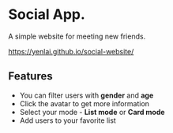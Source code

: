 # Social App.
A simple website for meeting new friends.

https://yenlai.github.io/social-website/

## Features
- You can filter users with **gender** and **age**
- Click the avatar to get more information
- Select your mode - **List mode** or **Card mode**
- Add users to your favorite list
